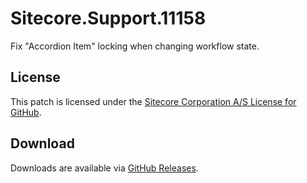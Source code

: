 # Sitecore.Support.11158
Fix &quot;Accordion Item&quot; locking when changing workflow state.

## License  
This patch is licensed under the [Sitecore Corporation A/S License for GitHub](https://github.com/sitecoresupport/Sitecore.Support.11158/blob/master/LICENSE).  

## Download  
Downloads are available via [GitHub Releases](https://github.com/sitecoresupport/Sitecore.Support.11158/releases).  
